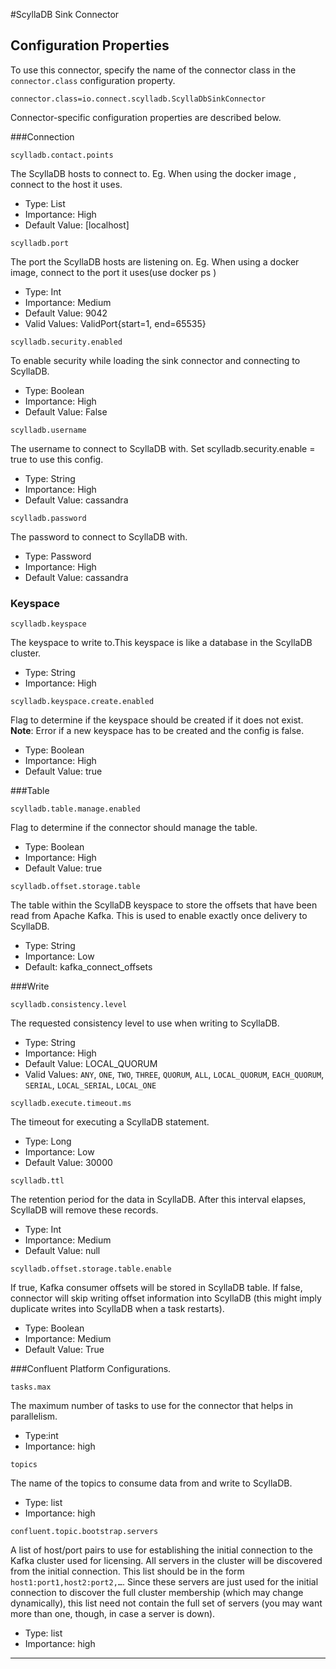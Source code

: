 #ScyllaDB Sink Connector

Configuration Properties
------------------------

To use this connector, specify the name of the connector class in the ``connector.class`` configuration property.

    connector.class=io.connect.scylladb.ScyllaDbSinkConnector

Connector-specific configuration properties are described below.

###Connection

``scylladb.contact.points``

  The ScyllaDB hosts to connect to.
  Eg. When using the docker image , connect to the host it uses.
  
  * Type: List
  * Importance: High
  * Default Value: [localhost]
  
 ``scylladb.port``
 
  The port the ScyllaDB hosts are listening on.
  Eg. When using a docker image, connect to the port it uses(use docker ps )
   
  * Type: Int
  * Importance: Medium
  * Default Value: 9042
  * Valid Values: ValidPort{start=1, end=65535}

 ``scylladb.security.enabled``
 
  To enable security while loading the sink connector and connecting to ScyllaDB.
  
  * Type: Boolean
  * Importance: High
  * Default Value: False
  
  ``scylladb.username``
  
  The username to connect to ScyllaDB with. Set scylladb.security.enable = true to use this config.
  * Type: String
  * Importance: High
  * Default Value: cassandra
  
  ``scylladb.password``
  
  The password to connect to ScyllaDB with.
  
  * Type: Password
  * Importance: High
  * Default Value: cassandra

### Keyspace


``scylladb.keyspace``

  The keyspace to write to.This keyspace is like a database in the ScyllaDB cluster.
  * Type: String
  * Importance: High


``scylladb.keyspace.create.enabled``

  Flag to determine if the keyspace should be created if it does not exist.
  **Note**: Error if a new keyspace has to be created and the config is false.

  * Type: Boolean
  * Importance: High
  * Default Value: true


###Table

``scylladb.table.manage.enabled``

  Flag to determine if the connector should manage the table.

  * Type: Boolean
  * Importance: High
  * Default Value: true

``scylladb.offset.storage.table``

  The table within the ScyllaDB keyspace to store the offsets that have been read from Apache Kafka.
  This is used to enable exactly once delivery to ScyllaDB.

  * Type: String
  * Importance: Low
  * Default: kafka_connect_offsets

###Write

``scylladb.consistency.level``

  The requested consistency level to use when writing to ScyllaDB.

  * Type: String
  * Importance: High
  * Default Value: LOCAL_QUORUM
  * Valid Values: ``ANY``, ``ONE``, ``TWO``, ``THREE``, ``QUORUM``, ``ALL``, ``LOCAL_QUORUM``, ``EACH_QUORUM``, ``SERIAL``, ``LOCAL_SERIAL``, ``LOCAL_ONE``

``scylladb.execute.timeout.ms``

  The timeout for executing a ScyllaDB statement.

  * Type: Long
  * Importance: Low
  * Default Value: 30000

``scylladb.ttl``

  The retention period for the data in ScyllaDB. After this interval elapses, ScyllaDB will remove these records.

  * Type: Int
  * Importance: Medium
  * Default Value: null

``scylladb.offset.storage.table.enable``

  If true, Kafka consumer offsets will be stored in ScyllaDB table. If false, connector will skip writing offset 
  information into ScyllaDB (this might imply duplicate writes into ScyllaDB when a task restarts).

* Type: Boolean
* Importance: Medium
* Default Value: True


###Confluent Platform Configurations.

``tasks.max``

The maximum number of tasks to use for the connector that helps in parallelism.

* Type:int
* Importance: high

``topics``

The name of the topics to consume data from and write to ScyllaDB.

* Type: list
* Importance: high

``confluent.topic.bootstrap.servers``

 A list of host/port pairs to use for establishing the initial connection to the Kafka cluster used for licensing. All servers in the cluster will be discovered from the initial connection. This list should be in the form <code>host1:port1,host2:port2,…</code>. Since these servers are just used for the initial connection to discover the full cluster membership (which may change dynamically), this list need not contain the full set of servers (you may want more than one, though, in case a server is down).

* Type: list
* Importance: high

------------------------
      

